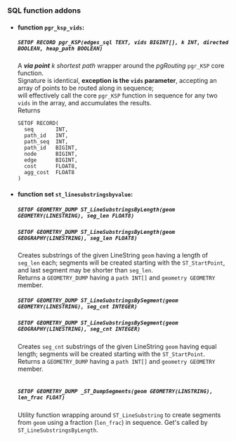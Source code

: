 ### SQL function addons

* #### function `pgr_ksp_vids`: <br>
  ##### `SETOF RECORD pgr_KSP(edges_sql TEXT, vids BIGINT[], k INT, directed BOOLEAN, heap_path BOOLEAN)`<br>
  A _**via point** k shortest path_ wrapper around the _pgRouting_ `pgr_KSP` core function.<br>
  Signature is identical, **exception is the `vids` parameter**, accepting an array of points to be routed along in sequence;<br>
  will effectively call the core `pgr_KSP` function in sequence for any two `vids` in the array, and accumulates the results.<br>
  Returns
    ```
    SETOF RECORD(
      seq       INT,
      path_id   INT,
      path_seq  INT,
      path_id   BIGINT,
      node      BIGINT,
      edge      BIGINT,
      cost      FLOAT8,
      agg_cost  FLOAT8
    )
    ```
* #### function set `st_linesubstringsbyvalue`: <br>
  ##### `SETOF GEOMETRY_DUMP ST_LineSubstringsByLength(geom GEOMETRY(LINESTRING), seg_len FLOAT8)`<br>
  ##### `SETOF GEOMETRY_DUMP ST_LineSubstringsByLength(geom GEOGRAPHY(LINESTRING), seg_len FLOAT8)`<br>
  Creates substrings of the given LineString `geom` having a length of `seg_len` each;
  segments will be created starting with the `ST_StartPoint`, and last segment may be shorter than `seg_len`.<br>
  Returns a `GEOMETRY_DUMP` having a `path INT[]` and `geometry GEOMETRY` member.
  <br>
  ##### `SETOF GEOMETRY_DUMP ST_LineSubstringsBySegment(geom GEOMETRY(LINESTRING), seg_cnt INTEGER)`<br>
  ##### `SETOF GEOMETRY_DUMP ST_LineSubstringsBySegment(geom GEOGRAPHY(LINESTRING), seg_cnt INTEGER)`<br>
  Creates `seg_cnt` substrings of the given LineString `geom` having equal length;
  segments will be created starting with the `ST_StartPoint`.<br>
  Returns a `GEOMETRY_DUMP` having a `path INT[]` and `geometry GEOMETRY` member.
  <br>
  <br>
  ##### `SETOF GEOMETRY_DUMP _ST_DumpSegments(geom GEOMETRY(LINSTRING), len_frac FLOAT)`
  Utility function wrapping around `ST_LineSubstring` to create segments from `geom` using a fraction (`len_frac`) in sequence. Get's called by `ST_LineSubstringsByLength`.

